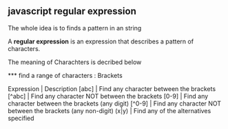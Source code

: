 ## javascript regular expression
The whole idea is to finds a pattern in an string

A __regular expression__ is an expression that describes a pattern of characters.

The meaning of Charachters is decribed below

*** find a range of characters : Brackets

Expression | 	Description
[abc] 		| Find any character between the brackets
[^abc] 		| Find any character NOT between the brackets
[0-9] 		| Find any character between the brackets (any digit)
[^0-9] 		| Find any character NOT between the brackets (any non-digit)
(x|y) 		| Find any of the alternatives specified
